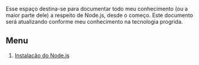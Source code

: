 Esse espaço destina-se para documentar todo meu conhecimento (ou a maior parte dele) a respeito de Node.js, desde o começo. Este documento será atualizando conforme meu conhecimento na tecnologia progrida.

## Menu

1. [Instalação do Node.js](https://github.com/joseph-alexandre/estudos/blob/master/Node.js/instalacao.md)
